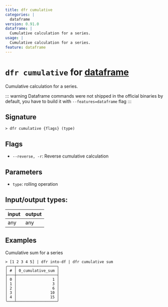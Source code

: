 ```yaml
---
title: dfr cumulative
categories: |
  dataframe
version: 0.91.0
dataframe: |
  Cumulative calculation for a series.
usage: |
  Cumulative calculation for a series.
feature: dataframe
---
```

<!-- This file is automatically generated. Please edit the command in https://github.com/nushell/nushell instead. -->

# `dfr cumulative` for [dataframe](/commands/categories/dataframe.md)

<div class='command-title'>Cumulative calculation for a series.</div>

::: warning
Dataframe commands were not shipped in the official binaries by default, you have to build it with `--features=dataframe` flag
:::

## Signature

```> dfr cumulative {flags} (type)```

## Flags

 -  `--reverse, -r`: Reverse cumulative calculation

## Parameters

 -  `type`: rolling operation


## Input/output types:

| input | output |
| ----- | ------ |
| any   | any    |

## Examples

Cumulative sum for a series
```nu
> [1 2 3 4 5] | dfr into-df | dfr cumulative sum
╭───┬──────────────────╮
│ # │ 0_cumulative_sum │
├───┼──────────────────┤
│ 0 │                1 │
│ 1 │                3 │
│ 2 │                6 │
│ 3 │               10 │
│ 4 │               15 │
╰───┴──────────────────╯

```
